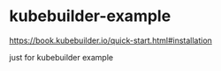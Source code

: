 # kubebuilder-example

https://book.kubebuilder.io/quick-start.html#installation

just for kubebuilder example
